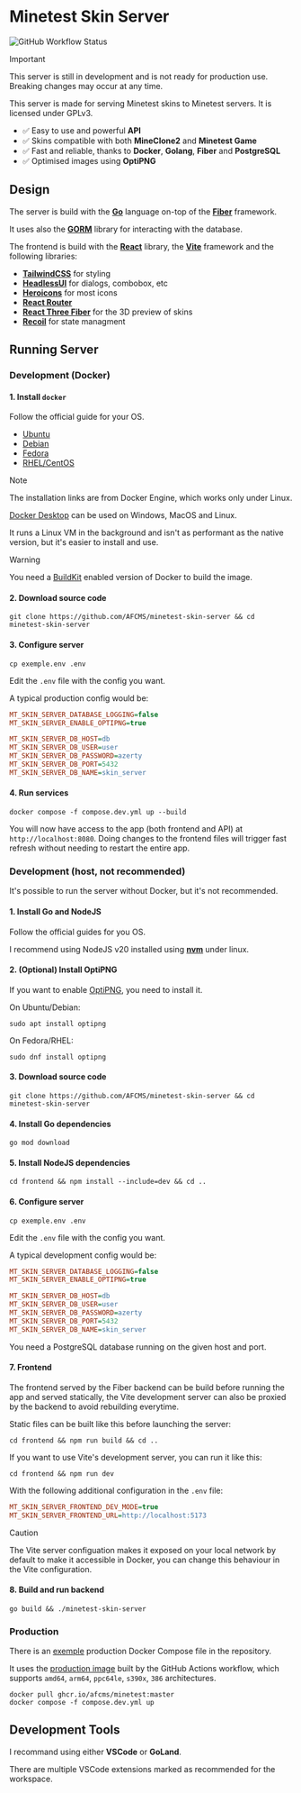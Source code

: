 # Minetest Skin Server

![GitHub Workflow Status](https://img.shields.io/github/checks-status/AFCMS/minetest-skin-server/master?style=flat-square)

> [!IMPORTANT]
> This server is still in development and is not ready for production use.
> Breaking changes may occur at any time.

This server is made for serving Minetest skins to Minetest servers. It is licensed under GPLv3.

- ✅ Easy to use and powerful **API**
- ✅ Skins compatible with both **MineClone2** and **Minetest Game**
- ✅ Fast and reliable, thanks to **Docker**, **Golang**, **Fiber** and **PostgreSQL**
- ✅ Optimised images using **OptiPNG**

## Design

The server is build with the [**Go**](https://go.dev) language on-top of the [**Fiber**](https://gofiber.io) framework.

It uses also the [**GORM**](https://gorm.io) library for interacting with the database.

The frontend is build with the [**React**](https://reactjs.org) library, the [**Vite**](https://vitejs.dev) framework and the following libraries:

- [**TailwindCSS**](https://tailwindcss.com) for styling
- [**HeadlessUI**](https://headlessui.com) for dialogs, combobox, etc
- [**Heroicons**](https://heroicons.com) for most icons
- [**React Router**](https://reactrouter.com)
- [**React Three Fiber**](https://github.com/pmndrs/react-three-fiber) for the 3D preview of skins
- [**Recoil**](https://recoiljs.org) for state managment

## Running Server

### Development (Docker)

#### 1. Install `docker`

Follow the official guide for your OS.

- [Ubuntu](https://docs.docker.com/engine/install/ubuntu)
- [Debian](https://docs.docker.com/engine/install/debian)
- [Fedora](https://docs.docker.com/engine/install/fedora)
- [RHEL/CentOS](https://docs.docker.com/engine/install/centos)

> [!NOTE]
> The installation links are from Docker Engine, which works only under Linux.
>
> [Docker Desktop](https://www.docker.com/products/docker-desktop) can be used on Windows, MacOS and Linux.
>
> It runs a Linux VM in the background and isn't as performant as the native version, but it's easier to install and
> use.

> [!WARNING]
> You need a [BuildKit](https://docs.docker.com/build/buildkit) enabled version of Docker to build the image.

#### 2. Download source code

```shell
git clone https://github.com/AFCMS/minetest-skin-server && cd minetest-skin-server
```

#### 3. Configure server

```shell
cp exemple.env .env
```

Edit the `.env` file with the config you want.

A typical production config would be:

```ini
MT_SKIN_SERVER_DATABASE_LOGGING=false
MT_SKIN_SERVER_ENABLE_OPTIPNG=true

MT_SKIN_SERVER_DB_HOST=db
MT_SKIN_SERVER_DB_USER=user
MT_SKIN_SERVER_DB_PASSWORD=azerty
MT_SKIN_SERVER_DB_PORT=5432
MT_SKIN_SERVER_DB_NAME=skin_server
```

#### 4. Run services

```shell
docker compose -f compose.dev.yml up --build
```

You will now have access to the app (both frontend and API) at `http://localhost:8080`. Doing changes to the frontend
files will trigger fast refresh without needing to restart the entire app.

### Development (host, not recommended)

It's possible to run the server without Docker, but it's not recommended.

#### 1. Install Go and NodeJS

Follow the official guides for you OS.

I recommend using NodeJS v20 installed using [**nvm**](https://github.com/nvm-sh/nvm) under linux.

#### 2. (Optional) Install OptiPNG

If you want to enable [OptiPNG](https://optipng.sourceforge.net), you need to install it.

On Ubuntu/Debian:

```shell
sudo apt install optipng
```

On Fedora/RHEL:

```shell
sudo dnf install optipng
```

#### 3. Download source code

```shell
git clone https://github.com/AFCMS/minetest-skin-server && cd minetest-skin-server
```

#### 4. Install Go dependencies

```shell
go mod download
```

#### 5. Install NodeJS dependencies

```shell
cd frontend && npm install --include=dev && cd ..
```

#### 6. Configure server

```shell
cp exemple.env .env
```

Edit the `.env` file with the config you want.

A typical development config would be:

```ini
MT_SKIN_SERVER_DATABASE_LOGGING=false
MT_SKIN_SERVER_ENABLE_OPTIPNG=true

MT_SKIN_SERVER_DB_HOST=db
MT_SKIN_SERVER_DB_USER=user
MT_SKIN_SERVER_DB_PASSWORD=azerty
MT_SKIN_SERVER_DB_PORT=5432
MT_SKIN_SERVER_DB_NAME=skin_server
```

You need a PostgreSQL database running on the given host and port.

#### 7. Frontend

The frontend served by the Fiber backend can be build before running the app and served statically, the Vite development
server can also be proxied by the backend to avoid rebuilding everytime.

Static files can be built like this before launching the server:

```shell
cd frontend && npm run build && cd ..
```

If you want to use Vite's development server, you can run it like this:

```shell
cd frontend && npm run dev
```

With the following additional configuration in the `.env` file:

```ini
MT_SKIN_SERVER_FRONTEND_DEV_MODE=true
MT_SKIN_SERVER_FRONTEND_URL=http://localhost:5173
```

> [!CAUTION]
> The Vite server configuation makes it exposed on your local network by default to make it accessible in Docker, you
> can change this
> behaviour in the Vite configuration.

#### 8. Build and run backend

```shell
go build && ./minetest-skin-server
```

### Production

There is an [exemple](https://github.com/AFCMS/minetest-skin-server/blob/master/compose.prod.yml) production Docker
Compose file in the repository.

It uses the [production image](https://github.com/AFCMS/minetest-skin-server/pkgs/container/minetest-skin-server) built
by the GitHub Actions workflow, which supports `amd64`, `arm64`, `ppc64le`, `s390x`, `386` architectures.

```shell
docker pull ghcr.io/afcms/minetest:master
docker compose -f compose.dev.yml up
```

## Development Tools

I recommand using either **VSCode** or **GoLand**.

There are multiple VSCode extensions marked as recommended for the workspace.
